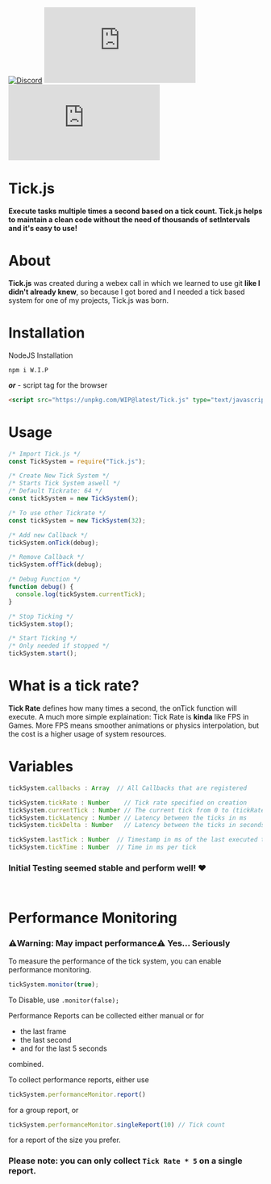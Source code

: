 [![Discord](https://img.shields.io/discord/803319138260090910?color=%237289DA&label=Discord)](https://discord.gg/Qgv8DSMYM3) [![GitHub code size in bytes](https://img.shields.io/github/languages/code-size/stefftek/tick.js)](https://github.com/SteffTek/tick.js) [![GitHub issues](https://img.shields.io/github/issues/stefftek/tick.js)](https://github.com/SteffTek/tick.js/issues)

# Tick.js
**Execute tasks multiple times a second based on a tick count. Tick.js helps to maintain a clean code without the need of thousands of setIntervals and it's easy to use!**

# About
**Tick.js** was created during a webex call in which we learned to use git __like I didn't already knew__, so because I got bored and I needed a tick based system for one of my projects, Tick.js was born.

# Installation
NodeJS Installation
```
npm i W.I.P
```
***or*** - script tag for the browser
```html
<script src="https://unpkg.com/WIP@latest/Tick.js" type="text/javascript"></script>
```

# Usage
```js
/* Import Tick.js */
const TickSystem = require("Tick.js");

/* Create New Tick System */
/* Starts Tick System aswell */
/* Default Tickrate: 64 */
const tickSystem = new TickSystem();

/* To use other Tickrate */
const tickSystem = new TickSystem(32);

/* Add new Callback */
tickSystem.onTick(debug);

/* Remove Callback */
tickSystem.offTick(debug);

/* Debug Function */
function debug() {
  console.log(tickSystem.currentTick);
}

/* Stop Ticking */
tickSystem.stop();

/* Start Ticking */
/* Only needed if stopped */
tickSystem.start();
```

# What is a tick rate?
**Tick Rate** defines how many times a second, the onTick function will execute. A much more simple explaination: Tick Rate is __kinda__ like FPS in Games. More FPS means smoother animations or physics interpolation, but the cost is a higher usage of system resources.


# Variables
```js
tickSystem.callbacks : Array  // All Callbacks that are registered

tickSystem.tickRate : Number    // Tick rate specified on creation
tickSystem.currentTick : Number // The current tick from 0 to (tickRate - 1)
tickSystem.tickLatency : Number // Latency between the ticks in ms
tickSystem.tickDelta : Number   // Latency between the ticks in seconds

tickSystem.lastTick : Number  // Timestamp in ms of the last executed tick
tickSystem.tickTime : Number  // Time in ms per tick
```

### Initial Testing seemed stable and perform well! ❤
<br>

# Performance Monitoring
### ⚠️Warning: May impact performance⚠️ Yes... Seriously

To measure the performance of the tick system, you can enable performance monitoring.
```js
tickSystem.monitor(true);
```
To Disable, use `.monitor(false);`

Performance Reports can be collected either manual or for
- the last frame
- the last second
- and for the last 5 seconds

combined.

To collect performance reports, either use
```js
tickSystem.performanceMonitor.report()
```
for a group report, or
```js
tickSystem.performanceMonitor.singleReport(10) // Tick count
```
for a report of the size you prefer.

### Please note: you can only collect `Tick Rate * 5` on a single report.